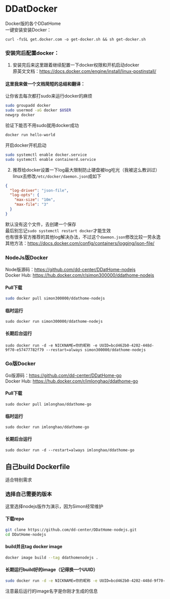 # DDatDocker
Docker版的各个DDatHome  
一键安装安装Docker：
```
curl -fsSL get.docker.com -o get-docker.sh && sh get-docker.sh
```
### 安装完后配置docker：  
1. 安装完后来这里跟着继续配置一下docker权限和开机启动docker  
原英文文档：https://docs.docker.com/engine/install/linux-postinstall/
#### 这里我来做一个文档简短的总结和翻译：

让你省去每次都打sudo来运行docker的麻烦
```bash
sudo groupadd docker
sudo usermod -aG docker $USER
newgrp docker
```

验证下能否不用sudo就用docker成功
```bash
docker run hello-world
```

开启docker开机启动
```bash
sudo systemctl enable docker.service
sudo systemctl enable containerd.service
```

2. 推荐给docker设置一下log最大限制防止硬盘被log吃光（我被这么教训过）  
linux去修改`/etc/docker/daemon.json`成如下
```json
{
  "log-driver": "json-file",
  "log-opts": {
    "max-size": "10m",
    "max-file": "3" 
  }
}
```
默认没有这个文件，去创建一个保存  
最后别忘记`sudo systemctl restart docker`才能生效  
也有很多官方推荐的其他log解决办法，不过这个`daemon.json`修改比较一劳永逸  
其他方法：https://docs.docker.com/config/containers/logging/json-file/


### NodeJs版Docker
Node版源码：https://github.com/dd-center/DDatHome-nodejs  
Docker Hub: https://hub.docker.com/r/simon300000/ddathome-nodejs  

#### Pull下载
```sh
sudo docker pull simon300000/ddathome-nodejs
```
#### 临时运行
```shell
sudo docker run simon300000/ddathome-nodejs
```
#### 长期后台运行
```shell
sudo docker run -d -e NICKNAME=你的昵称 -e UUID=bcd462b0-4202-448d-9f70-e57477782f79 --restart=always simon300000/ddathome-nodejs
```

### Go版Docker
Go版源码：https://github.com/dd-center/DDatHome-go  
Docker Hub: https://hub.docker.com/r/imlonghao/ddathome-go  
#### Pull下载
```
sudo docker pull imlonghao/ddathome-go
```
#### 临时运行
```
sudo docker run imlonghao/ddathome-go
```
#### 长期后台运行
```
sudo docker run -d --restart=always imlonghao/ddathome-go
```

## 自己build Dockerfile
适合特别需求

### 选择自己需要的版本
这里选择nodejs版作为演示，因为Simon经常维护  

#### 下载repo
```sh
git clone https://github.com/dd-center/DDatHome-nodejs.git
cd DDatHome-nodejs
```
#### build并且tag docker image
```sh
docker image build --tag ddathomenodejs .
```
#### 长期运行build好的image（记得换一个UUID）
```sh
sudo docker run -d -e NICKNAME=你的昵称 -e UUID=bcd462b0-4202-448d-9f70-e57477782f79 --restart=always simon300000/ddathome-nodejs
```
注意最后运行的image名字是你刚才生成的信息  
